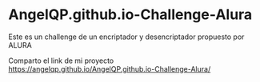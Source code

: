 # AngelQP.github.io-Challenge-Alura
Este es un challenge de un encriptador y desencriptador propuesto por ALURA

Comparto el link de mi proyecto
https://angelqp.github.io/AngelQP.github.io-Challenge-Alura/
